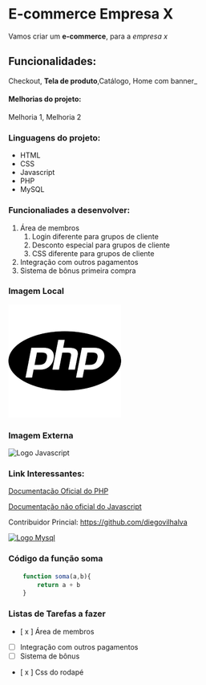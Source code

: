 # E-commerce Empresa X

Vamos criar um **e-commerce**, para a *empresa x*

## Funcionalidades:

Checkout, **Tela de produto**,Catálogo, Home com banner_

#### Melhorias do projeto:

Melhoria 1, Melhoria 2

### Linguagens do projeto:

* HTML
* CSS
* Javascript
* PHP
* MySQL

### Funcionaliades a desenvolver:
1. Área de membros
    1. Login diferente para grupos de cliente
    2. Desconto especial para grupos de cliente
    3. CSS diferente para grupos de cliente
2. Integração com outros pagamentos
3. Sistema de bônus primeira compra

### Imagem Local

![Logo do PHP](img/php-logo.png)

### Imagem Externa

![Logo Javascript](https://upload.wikimedia.org/wikipedia/commons/9/99/Unofficial_JavaScript_logo_2.svg)

### Link Interessantes:

[Documentacão Oficial do PHP](https://www.php.net/)

[Documentação não oficial do Javascript](https://developer.mozilla.org/pt-BR/docs/Web/JavaScript)

Contribuidor Princial: https://github.com/diegovilhalva

[![Logo Mysql](https://upload.wikimedia.org/wikipedia/commons/b/b2/Database-mysql.svg)](https://www.mysql.com/)

### Código da função soma

```Javascript
    function soma(a,b){
        return a + b
    }
```
### Listas de Tarefas a fazer
- [ x ]  Área de membros
- [ ] Integração com outros pagamentos
- [ ] Sistema de bônus
- [ x ] Css do rodapé